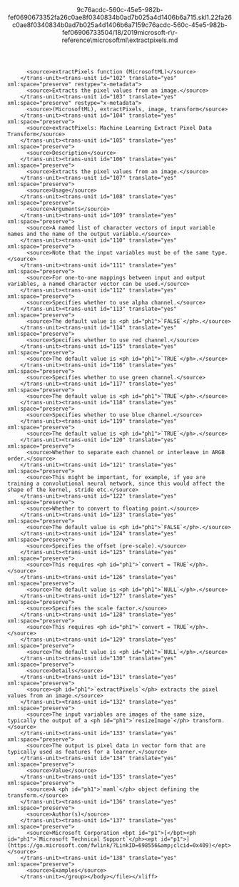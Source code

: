 <?xml version="1.0"?><xliff version="1.2" xmlns="urn:oasis:names:tc:xliff:document:1.2" xmlns:xsi="http://www.w3.org/2001/XMLSchema-instance" xsi:schemaLocation="urn:oasis:names:tc:xliff:document:1.2 xliff-core-1.2-transitional.xsd"><file datatype="xml" original="extractpixels.md" source-language="en-US" target-language="en-US"><header><tool tool-id="mdxliff" tool-name="mdxliff" tool-version="1.0-d1654b2" tool-company="Microsoft" /><xliffext:skl_file_name xmlns:xliffext="urn:microsoft:content:schema:xliffextensions">9c76acdc-560c-45e5-982b-fef0690673352fa26c0ae8f0340834b0ad7b025a4d1406b6a715.skl</xliffext:skl_file_name><xliffext:version xmlns:xliffext="urn:microsoft:content:schema:xliffextensions">1.2</xliffext:version><xliffext:ms.openlocfilehash xmlns:xliffext="urn:microsoft:content:schema:xliffextensions">2fa26c0ae8f0340834b0ad7b025a4d1406b6a715</xliffext:ms.openlocfilehash><xliffext:ms.sourcegitcommit xmlns:xliffext="urn:microsoft:content:schema:xliffextensions">9c76acdc-560c-45e5-982b-fef069067335</xliffext:ms.sourcegitcommit><xliffext:ms.lasthandoff xmlns:xliffext="urn:microsoft:content:schema:xliffextensions">04/18/2019</xliffext:ms.lasthandoff><xliffext:ms.openlocfilepath xmlns:xliffext="urn:microsoft:content:schema:xliffextensions">microsoft-r\r-reference\microsoftml\extractpixels.md</xliffext:ms.openlocfilepath></header><body><group id="content" extype="content"><trans-unit id="101" translate="yes" xml:space="preserve" restype="x-metadata">
          <source>extractPixels function (MicrosoftML)</source>
        </trans-unit><trans-unit id="102" translate="yes" xml:space="preserve" restype="x-metadata">
          <source>Extracts the pixel values from an image.</source>
        </trans-unit><trans-unit id="103" translate="yes" xml:space="preserve" restype="x-metadata">
          <source>(MicrosoftML), extractPixels, image, transform</source>
        </trans-unit><trans-unit id="104" translate="yes" xml:space="preserve">
          <source>extractPixels: Machine Learning Extract Pixel Data Transform</source>
        </trans-unit><trans-unit id="105" translate="yes" xml:space="preserve">
          <source>Description</source>
        </trans-unit><trans-unit id="106" translate="yes" xml:space="preserve">
          <source>Extracts the pixel values from an image.</source>
        </trans-unit><trans-unit id="107" translate="yes" xml:space="preserve">
          <source>Usage</source>
        </trans-unit><trans-unit id="108" translate="yes" xml:space="preserve">
          <source>Arguments</source>
        </trans-unit><trans-unit id="109" translate="yes" xml:space="preserve">
          <source>A named list of character vectors of input variable names and the name of the output variable.</source>
        </trans-unit><trans-unit id="110" translate="yes" xml:space="preserve">
          <source>Note that the input variables must be of the same type.</source>
        </trans-unit><trans-unit id="111" translate="yes" xml:space="preserve">
          <source>For one-to-one mappings between input and output variables, a named character vector can be used.</source>
        </trans-unit><trans-unit id="112" translate="yes" xml:space="preserve">
          <source>Specifies whether to use alpha channel.</source>
        </trans-unit><trans-unit id="113" translate="yes" xml:space="preserve">
          <source>The default value is <ph id="ph1">`FALSE`</ph>.</source>
        </trans-unit><trans-unit id="114" translate="yes" xml:space="preserve">
          <source>Specifies whether to use red channel.</source>
        </trans-unit><trans-unit id="115" translate="yes" xml:space="preserve">
          <source>The default value is <ph id="ph1">`TRUE`</ph>.</source>
        </trans-unit><trans-unit id="116" translate="yes" xml:space="preserve">
          <source>Specifies whether to use green channel.</source>
        </trans-unit><trans-unit id="117" translate="yes" xml:space="preserve">
          <source>The default value is <ph id="ph1">`TRUE`</ph>.</source>
        </trans-unit><trans-unit id="118" translate="yes" xml:space="preserve">
          <source>Specifies whether to use blue channel.</source>
        </trans-unit><trans-unit id="119" translate="yes" xml:space="preserve">
          <source>The default value is <ph id="ph1">`TRUE`</ph>.</source>
        </trans-unit><trans-unit id="120" translate="yes" xml:space="preserve">
          <source>Whether to separate each channel or interleave in ARGB order.</source>
        </trans-unit><trans-unit id="121" translate="yes" xml:space="preserve">
          <source>This might be important, for example, if you are training a convolutional neural network, since this would affect the shape of the kernel, stride etc.</source>
        </trans-unit><trans-unit id="122" translate="yes" xml:space="preserve">
          <source>Whether to convert to floating point.</source>
        </trans-unit><trans-unit id="123" translate="yes" xml:space="preserve">
          <source>The default value is <ph id="ph1">`FALSE`</ph>.</source>
        </trans-unit><trans-unit id="124" translate="yes" xml:space="preserve">
          <source>Specifies the offset (pre-scale).</source>
        </trans-unit><trans-unit id="125" translate="yes" xml:space="preserve">
          <source>This requires <ph id="ph1">`convert = TRUE`</ph>.</source>
        </trans-unit><trans-unit id="126" translate="yes" xml:space="preserve">
          <source>The default value is <ph id="ph1">`NULL`</ph>.</source>
        </trans-unit><trans-unit id="127" translate="yes" xml:space="preserve">
          <source>Specifies the scale factor.</source>
        </trans-unit><trans-unit id="128" translate="yes" xml:space="preserve">
          <source>This requires <ph id="ph1">`convert = TRUE`</ph>.</source>
        </trans-unit><trans-unit id="129" translate="yes" xml:space="preserve">
          <source>The default value is <ph id="ph1">`NULL`</ph>.</source>
        </trans-unit><trans-unit id="130" translate="yes" xml:space="preserve">
          <source>Details</source>
        </trans-unit><trans-unit id="131" translate="yes" xml:space="preserve">
          <source><ph id="ph1">`extractPixels`</ph> extracts the pixel values from an image.</source>
        </trans-unit><trans-unit id="132" translate="yes" xml:space="preserve">
          <source>The input variables are images of the same size, typically the output of a <ph id="ph1">`resizeImage`</ph> transform.</source>
        </trans-unit><trans-unit id="133" translate="yes" xml:space="preserve">
          <source>The output is pixel data in vector form that are typically used as features for a learner.</source>
        </trans-unit><trans-unit id="134" translate="yes" xml:space="preserve">
          <source>Value</source>
        </trans-unit><trans-unit id="135" translate="yes" xml:space="preserve">
          <source>A <ph id="ph1">`maml`</ph> object defining the transform.</source>
        </trans-unit><trans-unit id="136" translate="yes" xml:space="preserve">
          <source>Author(s)</source>
        </trans-unit><trans-unit id="137" translate="yes" xml:space="preserve">
          <source>Microsoft Corporation <bpt id="p1">[</bpt><ph id="ph1">`Microsoft Technical Support`</ph><ept id="p1">](https://go.microsoft.com/fwlink/?LinkID=698556&amp;clcid=0x409)</ept></source>
        </trans-unit><trans-unit id="138" translate="yes" xml:space="preserve">
          <source>Examples</source>
        </trans-unit></group></body></file></xliff>